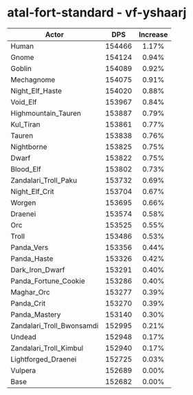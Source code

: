 # atal-fort-standard - vf-yshaarj
| Actor | DPS | Increase |
|---|:---:|:---:|
|Human|154466|1.17%|
|Gnome|154124|0.94%|
|Goblin|154089|0.92%|
|Mechagnome|154075|0.91%|
|Night_Elf_Haste|154020|0.88%|
|Void_Elf|153967|0.84%|
|Highmountain_Tauren|153887|0.79%|
|Kul_Tiran|153861|0.77%|
|Tauren|153838|0.76%|
|Nightborne|153825|0.75%|
|Dwarf|153822|0.75%|
|Blood_Elf|153802|0.73%|
|Zandalari_Troll_Paku|153732|0.69%|
|Night_Elf_Crit|153704|0.67%|
|Worgen|153695|0.66%|
|Draenei|153574|0.58%|
|Orc|153525|0.55%|
|Troll|153486|0.53%|
|Panda_Vers|153356|0.44%|
|Panda_Haste|153326|0.42%|
|Dark_Iron_Dwarf|153291|0.40%|
|Panda_Fortune_Cookie|153286|0.40%|
|Maghar_Orc|153277|0.39%|
|Panda_Crit|153270|0.39%|
|Panda_Mastery|153140|0.30%|
|Zandalari_Troll_Bwonsamdi|152995|0.21%|
|Undead|152948|0.17%|
|Zandalari_Troll_Kimbul|152940|0.17%|
|Lightforged_Draenei|152725|0.03%|
|Vulpera|152689|0.00%|
|Base|152682|0.00%|
